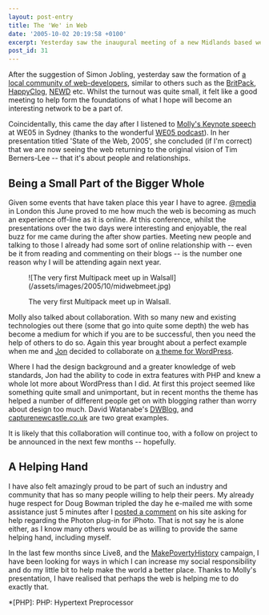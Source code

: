 ```yaml
---
layout: post-entry
title: The 'We' in Web
date: '2005-10-02 20:19:58 +0100'
excerpt: Yesterday saw the inaugural meeting of a new Midlands based web community. This comes at a time when I'm noticing I'm part of a much larger community within our industry.
post_id: 31
---
```

After the suggestion of Simon Jobling, yesterday saw the formation of [a local community of web-developers][1], similar to others such as the [BritPack][2], [HappyClog][3], [NEWD][4] etc. Whilst the turnout was quite small, it felt like a good meeting to help form the foundations of what I hope will become an interesting network to be a part of.

Coincidentally, this came the day after I listened to [Molly's Keynote speech][5] at WE05 in Sydney (thanks to the wonderful [WE05 podcast][6]). In her presentation titled 'State of the Web, 2005', she concluded (if I'm correct) that we are now seeing the web returning to the original vision of Tim Berners-Lee -- that it's about people and relationships.

## Being a Small Part of the Bigger Whole
Given some events that have taken place this year I have to agree. [@media][7] in London this June proved to me how much the web is becoming as much an experience off-line as it is online. At this conference, whilst the presentations over the two days were interesting and enjoyable, the real buzz for me came during the after show parties. Meeting new people and talking to those I already had some sort of online relationship with -- even be it from reading and commenting on their blogs -- is the number one reason why I will be attending again next year.

<figure class="left">
    ![The very first Multipack meet up in Walsall](/assets/images/2005/10/midwebmeet.jpg)
    <figcaption>
        <p>The very first Multipack meet up in Walsall.</p>
    </figcaption>
</figure>

Molly also talked about collaboration. With so many new and existing technologies out there (some that go into quite some depth) the web has become a medium for which if you are to be successful, then you need the help of others to do so. Again this year brought about a perfect example when me and [Jon][8] decided to collaborate on [a theme for WordPress][9].

Where I had the design background and a greater knowledge of web standards, Jon had the ability to code in extra features with PHP and knew a whole lot more about WordPress than I did. At first this project seemed like something quite small and unimportant, but in recent months the theme has helped a number of different people get on with blogging rather than worry about design too much. David Watanabe's [DWBlog][10], and [capturenewcastle.co.uk][11] are two great examples.

It is likely that this collaboration will continue too, with a follow on project to be announced in the next few months -- hopefully.

## A Helping Hand
I have also felt amazingly proud to be part of such an industry and community that has so many people willing to help their peers. My already huge respect for Doug Bowman tripled the day he e-mailed me with some assistance just 5 minutes after I [posted a comment][12] on his site asking for help regarding the Photon plug-in for iPhoto. That is not say he is alone either, as I know many others would be as willing to provide the same helping hand, including myself.

In the last few months since Live8, and the [MakePovertyHistory][13] campaign, I have been looking for ways in which I can increase my social responsibility and do my little bit to help make the world a better place. Thanks to Molly's presentation, I have realised that perhaps the web is helping me to do exactly that.

[1]: http://www.simonjobling.com/?p=62
[2]: http://stuffandnonsense.co.uk/general/destinations.html
[3]: http://happyclog.nl/
[4]: http://www.simplebits.com/notebook/2005/07/13/newd.html
[5]: http://www.molly.com/2005/09/28/moments-of-doubt-and-glory/
[6]: http://we05.com/podcast/
[7]: /2005/06/atmedia_2005
[8]: http://www.roobottom.com/
[9]: http://www.roobottom.com/wp_theme/
[10]: http://www.newsfirex.com/blog/
[11]: http://www.capturenewcastle.co.uk/
[12]: http://www.stopdesign.com/log/2005/08/24/photo-templates.html#comment4
[13]: http://www.makepovertyhistory.org/

*[PHP]: PHP: Hypertext Preprocessor